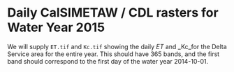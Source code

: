 # Daily CalSIMETAW / CDL rasters for Water Year 2015

We will supply ```ET.tif``` and ```Kc.tif``` showing the daily _ET_ and _Kc_for the Delta Service area for the entire year.  This should have 365 bands, and the first band should correspond to the first day of the water year 2014-10-01.

